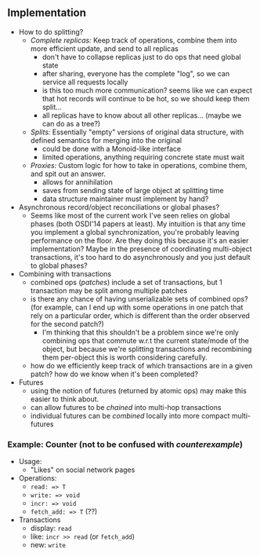 ## Implementation

- How to do splitting?
    - *Complete replicas:* Keep track of operations, combine them into more efficient update, and send to all replicas
        - don't have to collapse replicas just to do ops that need global state
        - after sharing, everyone has the complete "log", so we can service all requests locally
        - is this too much more communication? seems like we can expect that hot records will continue to be hot, so we should keep them split...
        - all replicas have to know about all other replicas... (maybe we can do as a tree?)
    - *Splits:* Essentially "empty" versions of original data structure, with defined semantics for merging into the original
        - could be done with a Monoid-like interface
        - limited operations, anything requiring concrete state must wait
    - *Proxies:* Custom logic for how to take in operations, combine them, and spit out an answer.
        - allows for annihilation
        - saves from sending state of large object at splitting time
        - data structure maintainer must implement by hand?
- Asynchronous record/object reconciliations or global phases?
    - Seems like most of the current work I've seen relies on global phases (both OSDI'14 papers at least). My intuition is that any time you implement a global synchronization, you're probably leaving performance on the floor. Are they doing this because it's an easier implementation? Maybe in the presence of coordinating multi-object transactions, it's too hard to do asynchronously and you just default to global phases?
- Combining with transactions
    - combined ops (*patches*) include a set of transactions, but 1 transaction may be split among multiple patches
    - is there any chance of having unserializable sets of combined ops? (for example, can I end up with some operations in one patch that rely on a particular order, which is different than the order observed for the second patch?)
        - I'm thinking that this shouldn't be a problem since we're only combining ops that commute w.r.t the current state/mode of the object, but because we're splitting transactions and recombining them per-object this is worth considering carefully. 
	- how do we efficiently keep track of which transactions are in a given patch? how do we know when it's been completed?
- Futures
    - using the notion of futures (returned by atomic ops) may make this easier to think about.
    - can allow futures to be *chained* into multi-hop transactions
    - individual futures can be *combined* locally into more compact multi-futures

### Example: Counter (not to be confused with *counterexample*)
- Usage:
    - "Likes" on social network pages
- Operations:
    - `read: => T`
    - `write: => void`
    - `incr: => void`
    - `fetch_add: => T` (??)
- Transactions
    - display: `read`
    - like: `incr >> read` (or `fetch_add`)
    - new: `write`

